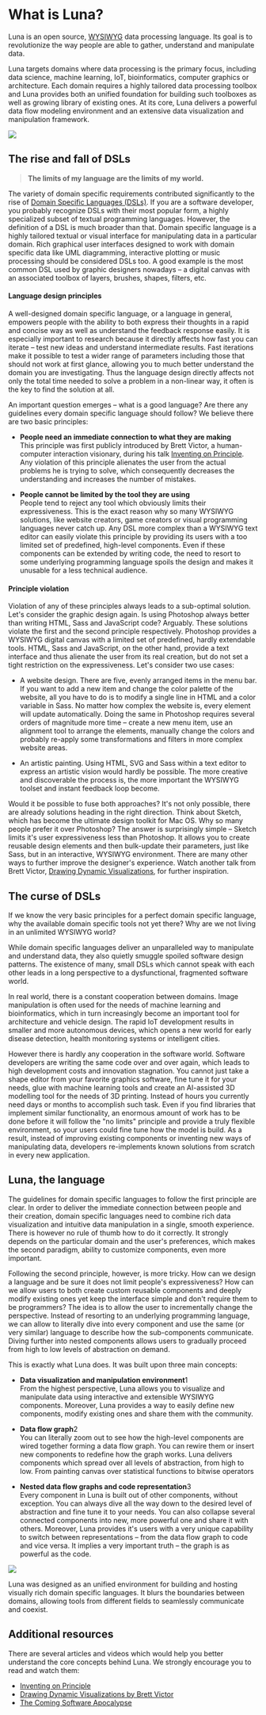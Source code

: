 # What is Luna?

Luna is an open source, [WYSIWYG](https://en.wikipedia.org/wiki/WYSIWYG) data processing language. Its goal is to revolutionize the way people are able to gather, understand and manipulate data.

Luna targets domains where data processing is the primary focus, including data science, machine learning, IoT, bioinformatics, computer graphics or architecture. Each domain requires a highly tailored data processing toolbox and Luna provides both an unified foundation for building such toolboxes as well as growing library of existing ones. At its core, Luna delivers a powerful data flow modeling environment and an extensive data visualization and manipulation framework.

![](/assets/screen1.png)


## The rise and fall of DSLs
> **The limits of my language are the limits of my world.**


The variety of domain specific requirements contributed significantly to the rise of [Domain Specific Languages (DSLs)](https://en.wikipedia.org/wiki/Domain-specific_language). If you are a software developer, you probably recognize DSLs with their most popular form, a highly specialized subset of textual programming languages. However, the definition of a DSL is much broader than that. Domain specific language is a highly tailored textual or visual interface for manipulating data in a particular domain. Rich graphical user interfaces designed to work with domain specific data like UML diagramming, interactive plotting or music processing should be considered DSLs too. A good example is the most common DSL used by graphic designers nowadays – a digital canvas with an associated toolbox of layers, brushes, shapes, filters, etc.


#### Language design principles

A well-designed domain specific language, or a language in general, empowers people with the ability to both express their thoughts in a rapid and concise way as well as understand the feedback response easily. It is especially important to research because it directly affects how fast you can iterate – test new ideas and understand intermediate results. Fast iterations make it possible to test a wider range of parameters including those that should not work at first glance, allowing you to much better understand the domain you are investigating. Thus the language design directly affects not only the total time needed to solve a problem in a non-linear way, it often is the key to find the solution at all. 

An important question emerges – what is a good language? Are there any guidelines every domain specific language should follow? We believe there are two basic principles:

* **People need an immediate connection to what they are making**  
  This principle was first publicly introduced by Brett Victor, a human-computer interaction visionary, during his talk [Inventing on Principle](https://vimeo.com/36579366). Any violation of this principle alienates the user from the actual problems he is trying to solve, which consequently decreases the understanding and increases the number of mistakes.

* **People cannot be limited by the tool they are using**  
  People tend to reject any tool which obviously limits their expressiveness. This is the exact reason why so many WYSIWYG solutions, like website creators, game creators or visual programming languages never catch up. Any DSL more complex than a WYSIWYG text editor can easily violate this principle by providing its users with a too limited set of predefined, high-level components. Even if these components can be extended by writing code, the need to resort to some underlying programming language spoils the design and makes it unusable for a less technical audience.


#### Principle violation

Violation of any of these principles always leads to a sub-optimal solution. Let's consider the graphic design again. Is using Photoshop always better than writing HTML, Sass and JavaScript code? Arguably. These solutions violate the first and the second principle respectively. Photoshop provides a WYSIWYG digital canvas with a limited set of predefined, hardly extendable tools. HTML, Sass and JavaScript, on the other hand, provide a text interface and thus alienate the user from its real creation, but do not set a tight restriction on the expressiveness. Let's consider two use cases:

* A website design. There are five, evenly arranged items in the menu bar. If you want to add a new item and change the color palette of the website, all you have to do is to modify a single line in HTML and a color variable in Sass. No matter how complex the website is, every element will update automatically. Doing the same in Photoshop requires several orders of magnitude more time – create a new menu item, use an alignment tool to arrange the elements, manually change the colors and probably re-apply some transformations and filters in more complex website areas.

* An artistic painting. Using HTML, SVG and Sass within a text editor to express an artistic vision would hardly be possible. The more creative and discoverable the process is, the more important the WYSIWYG toolset and instant feedback loop become.

Would it be possible to fuse both approaches? It's not only possible, there are already solutions heading in the right direction. Think about Sketch, which has become the ultimate design toolkit for Mac OS. Why so many people prefer it over Photoshop? The answer is surprisingly simple – Sketch limits it's user expressiveness less than Photoshop. It allows you to create reusable design elements and then bulk-update their parameters, just like Sass, but in an interactive, WYSIWYG environment. There are many other ways to further improve the designer's experience. Watch another talk from Brett Victor, [Drawing Dynamic Visualizations](https://vimeo.com/66085662), for further inspiration.


## The curse of DSLs

If we know the very basic principles for a perfect domain specific language, why the available domain specific tools not yet there? Why are we not living in an unlimited WYSIWYG world?

While domain specific languages deliver an unparalleled way to manipulate and understand data, they also quietly smuggle spoiled software design patterns. The existence of many, small DSLs which cannot speak with each other leads in a long perspective to a dysfunctional, fragmented software world.

In real world, there is a constant cooperation between domains. Image manipulation is often used for the needs of machine learning and bioinformatics, which in turn increasingly become an important tool for architecture and vehicle design. The rapid IoT development results in smaller and more autonomous devices, which opens a new world for early disease detection, health monitoring systems or intelligent cities.

However there is hardly any cooperation in the software world. Software developers are writing the same code over and over again, which leads to high development costs and innovation stagnation. You cannot just take a shape editor from your favorite graphics software, fine tune it for your needs, glue with machine learning tools and create an AI-assisted 3D modelling tool for the needs of 3D printing. Instead of hours you currently need days or months to accomplish such task. Even if you find libraries that implement similar functionality, an enormous amount of work has to be done before it will follow the "no limits" principle and provide a truly flexible environment, so your users could fine tune how the model is build. As a result, instead of improving existing components or inventing new ways of manipulating data, developers re-implements known solutions from scratch in every new application. 


## Luna, the language

The guidelines for domain specific languages to follow the first principle are clear. In order to deliver the immediate connection between people and their creation, domain specific languages need to combine rich data visualization and intuitive data manipulation in a single, smooth experience. There is however no rule of thumb how to do it correctly. It strongly depends on the particular domain and the user's preferences, which makes the second paradigm, ability to customize components, even more important.

Following the second principle, however, is more tricky. How can we design a language and be sure it does not limit people's expressiveness? How can we allow users to both create custom reusable components and deeply modify existing ones yet keep the interface simple and don't require them to be programmers? The idea is to allow the user to incrementally change the perspective. Instead of resorting to an underlying programming language, we can allow to literally dive into every component and use the same (or very similar) language to describe how the sub-components communicate. Diving further into nested components allows users to gradually proceed from high to low levels of abstraction on demand.

This is exactly what Luna does. It was built upon three main concepts:


* **Data visualization and manipulation environment**<span class="uiref">1</span>  
  From the highest perspective, Luna allows you to visualize and manipulate data using interactive and extensible WYSIWYG components. Moreover, Luna provides a way to easily define new components, modify existing ones and share them with the community.

* **Data flow graph**<span class="uiref">2</span>  
  You can literally zoom out to see how the high-level components are wired together forming a data flow graph. You can rewire them or insert new components to redefine how the graph works. Luna delivers components which spread over all levels of abstraction, from high to low. From painting canvas over statistical functions to bitwise operators

* **Nested data flow graphs and code representation**<span class="uiref">3</span>  
  Every component in Luna is built out of other components, without exception. You can always dive all the way down to the desired level of abstraction and fine tune it to your needs. You can also collapse several connected components into new, more powerful one and share it with others. Moreover, Luna provides it's users with a very unique capability to switch between representations – from the data flow graph to code and vice versa. It implies a very important truth – the graph is as powerful as the code.

![](/assets/placeholder.jpg)


Luna was designed as an unified environment for building and hosting visually rich domain specific languages. It blurs the boundaries between domains, allowing tools from different fields to seamlessly communicate and coexist. 



## Additional resources

There are several articles and videos which would help you better understand the core concepts behind Luna. We strongly encourage you to read and watch them:

* [Inventing on Principle](https://vimeo.com/36579366)
* [Drawing Dynamic Visualizations by Brett Victor](https://vimeo.com/66085662)
* [The Coming Software Apocalypse](https://www.theatlantic.com/technology/archive/2017/09/saving-the-world-from-code/540393/)



